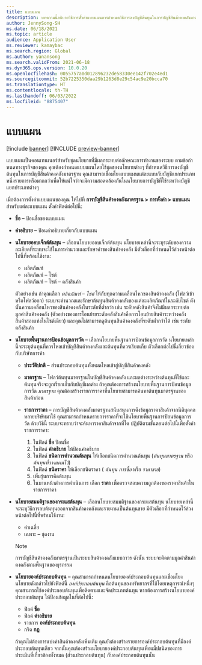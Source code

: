 ```yaml
---
title: แบบแผน
description: บทความนี้อธิบายวิธีการตั้งค่าแบบแผนการกําหนดวิธีการลงบัญชีต้นทุนในการบัญชีสินค้าคงคลังมาตรฐาน
author: JennySong-SH
ms.date: 06/18/2021
ms.topic: article
audience: Application User
ms.reviewer: kamaybac
ms.search.region: Global
ms.author: yanansong
ms.search.validFrom: 2021-06-18
ms.dyn365.ops.version: 10.0.20
ms.openlocfilehash: 0055757a0d012896232de58330ee142f702e4ed1
ms.sourcegitcommit: 52b7225350daa29b1263d8e29c54ac9e20bcca70
ms.translationtype: HT
ms.contentlocale: th-TH
ms.lasthandoff: 06/03/2022
ms.locfileid: "8875407"
---
```

# <a name="conventions"></a>แบบแผน

[!include [banner](../includes/banner.md)]
[!INCLUDE [preview-banner](../includes/preview-banner.md)]
<!--KFM: Preview until 4/30/2022 -->

แบบแผนเป็นคอนเทนเนอร์สำหรับชุดนโยบายที่มีผลกระทบต่อลักษณะการทำงานของระบบ ตามข้อกําหนดทางธุรกิจของคุณ คุณต้องกําหนดแบบแผนโดยใช้ชุดของนโยบายต่างๆ ที่กําหนดวิธีการลงบัญชีต้นทุนในการบัญชีสินค้าคงคลังมาตรฐาน คุณสามารถเชื่อมโยงแบบแผนแต่ละแบบกับบัญชีแยกประเภทหนึ่งรายการหรือมากกว่าเพื่อให้แน่ใจว่าจะมีความสอดคล้องกันในนโยบายการบัญชีที่ใช้ระหว่างบัญชีแยกประเภทต่างๆ

เมื่อต้องการตั้งค่าแบบแผนของคุณ ให้ไปที่ **การบัญชีสินค้าคงคลังมาตรฐาน \> การตั้งค่า \> แบบแผน** สำหรับแต่ละแบบแผน ตั้งค่าฟิลด์ต่อไปนี้:

- **ชื่อ** – ป้อนชื่อของแบบแผน
- **คำอธิบาย** – ป้อนคำอธิบายเกี่ยวกับแบบแผน
- **นโยบายออบเจ็กต์ต้นทุน** – เลือกนโยบายออบเจ็กต์ต้นทุน นโยบายเหล่านี้จะระบุระดับของความละเอียดที่ระบบจะใช้ในการคํานวณและรักษาค่าของสินค้าคงคลัง มีตัวเลือกที่กำหนดไว้ล่วงหน้าต่อไปนี้ที่พร้อมใช้งาน:

    - ผลิตภัณฑ์
    - ผลิตภัณฑ์ – ไซต์
    - ผลิตภัณฑ์ – ไซต์ – คลังสินค้า

    ตัวอย่างเช่น ถ้าคุณเลือก *ผลิตภัณฑ์ – ไซต์* ให้กับทุกความเคลื่อนไหวของสินค้าคงคลัง (โฟลว์เข้าหรือโฟลว์ออก) ระบบจะคํานวณและรักษาต้นทุนสินค้าคงคลังของแต่ละผลิตภัณฑ์ในระดับไซต์ ดังนั้นความเคลื่อนไหวของสินค้าคงคลังในระดับที่ต่ำกว่า เช่น ระดับคลังสินค้าจึงไม่มีผลกระทบต่อมูลค่าสินค้าคงคลัง (ตัวอย่างของการโอนย้ายระดับคลังสินค้าคือการโอนย้ายสินค้าระหว่างคลังสินค้าสองแห่งในไซต์เดียว) และคุณไม่สามารถดูต้นทุนสินค้าคงคลังที่ระดับต่ำกว่าได้ เช่น ระดับคลังสินค้า

- **นโยบายพื้นฐานการป้อนข้อมูลการวัด** – เลือกนโยบายพื้นฐานการป้อนข้อมูลการวัด นโยบายเหล่านี้จะระบุต้นทุนที่ควรไหลเข้าบัญชีสินค้าคงคลังและต้นทุนที่ควรเรียกเก็บ ตัวเลือกต่อไปนี้เกี่ยวข้องกับบริษัทการค้า

    - **ประวัติปกติ** – ส่วนประกอบต้นทุนทั้งหมดไหลเข้าสู่บัญชีสินค้าคงคลัง
    - **มาตรฐาน** – โฟลว์ต้นทุนมาตรฐานในบัญชีสินค้าคงคลัง และผลต่างระหว่างต้นทุนที่ใช้และต้นทุนจริงจะถูกเรียกเก็บกับบัญชีผลต่าง ถ้าคุณต้องการสร้างนโยบายพื้นฐานการป้อนข้อมูลการวัด *มาตรฐาน* คุณต้องสร้างรายการราคาที่นโยบายสามารถค้นหาต้นทุนมาตรฐานของสินค้าก่อน
    - **รายการราคา** – การบัญชีสินค้าคงคลังมาตรฐานสนับสนุนการดึงข้อมูลราคาสินค้าจากนิติบุคคลหลายบริษัทมาใช้ คุณสามารถกําหนดรายการราคาที่จะใช้นโยบายพื้นฐานการป้อนข้อมูลการวัด ด้วยวิธีนี้ ระบบจะทราบว่าจะค้นหาราคาสินค้าจากที่ใด ปฏิบัติตามขั้นตอนต่อไปนี้เพื่อตั้งค่ารายการราคา:

        1. ในฟิลด์ **ชื่อ** ป้อนชื่อ
        1. ในฟิลด์ **คำอธิบาย** ให้ป้อนคำอธิบาย
        1. ในฟิลด์ **ชนิดการคำนวณต้นทุน** ให้เลือกชนิดการคำนวณต้นทุน (*ต้นทุนมาตรฐาน* หรือ *ต้นทุนที่วางแผนไว้*)
        1. ในฟิลด์ **ชนิดราคา** ให้เลือกชนิดราคา ( *ต้นทุน* *การซื้อ* หรือ *ราคาขาย*)
        1. เพิ่มรุ่นการคิดต้นทุน
        1. ในบานหน้าต่างการดำเนินการ เลือก **ราคา** เพื่อตรวจสอบความถูกต้องของราคาสินค้าในรายการราคา

- **นโยบายสมมติฐานของกระแสต้นทุน** – เลือกนโยบายสมมติฐานของกระแสต้นทุน นโยบายเหล่านี้จะระบุวิธีการลบต้นทุนออกจากสินค้าคงคลังและรายงานเป็นต้นทุนขาย มีตัวเลือกที่กำหนดไว้ล่วงหน้าต่อไปนี้ที่พร้อมใช้งาน:

    - ค่าเฉลี่ย
    - เฉพาะ – ชุดงาน

    > [!NOTE]
    > การบัญชีสินค้าคงคลังมาตรฐานเป็นระบบสินค้าคงคลังแบบถาวร ดังนั้น ระบบจะติดตามมูลค่าสินค้าคงคลังตามพื้นฐานของธุรกรรม

- **นโยบายองค์ประกอบต้นทุน** – คุณสามารถกําหนดนโยบายองค์ประกอบต้นทุนและเชื่อมโยงนโยบายดังกล่าวไปยังฟิลด์นี้ *องค์ประกอบต้นทุน* คือต้นทุนของทรัพยากรที่ใช้โดยเหตุการณ์หนึ่งๆ คุณสามารถใช้องค์ประกอบต้นทุนเพื่อติดตามและจัดประเภทต้นทุน หากต้องการสร้างนโยบายองค์ประกอบต้นทุน ให้ป้อนข้อมูลในที่ต่อไปนี้:

    - ฟิลด์ **ชื่อ**
    - ฟิลด์ **คำอธิบาย**
    - รายการ **องค์ประกอบต้นทุน**
    - กริด **กฎ**

    ถ้าคุณไม่ต้องการแบ่งค่าสินค้าคงคลังเพิ่มเติม คุณยังต้องสร้างรายการองค์ประกอบต้นทุนที่มีองค์ประกอบต้นทุนเดียว จากนั้นคุณต้องสร้างนโยบายองค์ประกอบต้นทุนเพื่อแม็ปชนิดของการประเมินที่เกี่ยวข้องทั้งหมด (ส่วนประกอบต้นทุน) กับองค์ประกอบต้นทุนนั้น
